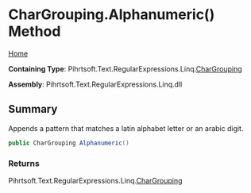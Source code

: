 # CharGrouping\.Alphanumeric\(\) Method

[Home](../../../../../../README.md)

**Containing Type**: Pihrtsoft\.Text\.RegularExpressions\.Linq\.[CharGrouping](../README.md)

**Assembly**: Pihrtsoft\.Text\.RegularExpressions\.Linq\.dll

## Summary

Appends a pattern that matches a latin alphabet letter or an arabic digit\.

```csharp
public CharGrouping Alphanumeric()
```

### Returns

Pihrtsoft\.Text\.RegularExpressions\.Linq\.[CharGrouping](../README.md)

